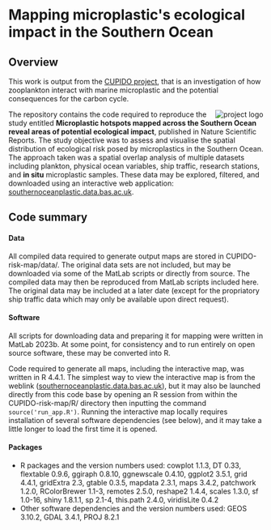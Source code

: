 # Mapping microplastic's ecological impact in the Southern Ocean
<!-- ![project logo](misc/CUPIDO-logo.png) -->
<!-- <img src="misc/CUPIDO-logo.png" width="200"> -->
## Overview
This work is output from the [CUPIDO project](https://www.bas.ac.uk/project/cupido/), that is an investigation of how zooplankton interact with marine microplastic and the potential consequences for the carbon cycle. <div style="float: right;">![project logo](misc/CUPIDO-logo.png)</div>
The repository contains the code required to reproduce the study entitled __Microplastic hotspots mapped across the Southern Ocean reveal areas of potential ecological impact__, published in Nature Scientific Reports.
The study objective was to assess and visualise the spatial distribution of ecological risk posed by microplastics in the Southern Ocean.
The approach taken was a spatial overlap analysis of multiple datasets including plankton, physical ocean variables, ship traffic, research stations, and __in situ__ microplastic samples.
These data may be explored, filtered, and downloaded using an interactive web application: [southernoceanplastic.data.bas.ac.uk](southernoceanplastic.data.bas.ac.uk).

## Code summary
#### Data
All compiled data required to generate output maps are stored in CUPIDO-risk-map/data/. The original data sets are not included, but may be downloaded via some of the MatLab scripts or directly from source. The compiled data may then be reproduced from MatLab scripts included here. The original data may be included at a later date (except for the propriatory ship traffic data which may only be available upon direct request).

#### Software
All scripts for downloading data and preparing it for mapping were written in MatLab 2023b. At some point, for consistency and to run entirely on open source software, these may be converted into R.

Code required to generate all maps, including the interactive map, was written in R 4.4.1. The simplest way to view the interactive map is from the weblink ([southernoceanplastic.data.bas.ac.uk](southernoceanplastic.data.bas.ac.uk)), but it may also be launched directly from this code base by opening an R session from within the CUPIDO-risk-map/R/ directory then inputting the command `source('run_app.R')`. Running the interactive map locally requires installation of several software dependencies (see below), and it may take a little longer to load the first time it is opened.

#### Packages
* R packages and the version numbers used: cowplot 1.1.3, DT 0.33, flextable 0.9.6, ggiraph 0.8.10, ggnewscale 0.4.10, ggplot2 3.5.1, grid 4.4.1, gridExtra 2.3, gtable 0.3.5, mapdata 2.3.1, maps 3.4.2, patchwork 1.2.0, RColorBrewer 1.1-3, remotes 2.5.0, reshape2 1.4.4, scales 1.3.0, sf 1.0-16, shiny 1.8.1.1, sp 2.1-4, this.path 2.4.0, viridisLite 0.4.2
* Other software dependencies and the version numbers used: GEOS 3.10.2, GDAL 3.4.1, PROJ 8.2.1

